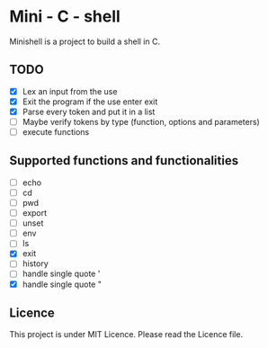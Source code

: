# Mini - C - shell

Minishell is a project to build a shell in C.

## TODO

- [x] Lex an input from the use
- [x] Exit the program if the use enter exit
- [x] Parse every token and put it in a list
- [ ] Maybe verify tokens by type (function, options and parameters)
- [ ] execute functions

## Supported functions and functionalities

- [ ] echo
- [ ] cd
- [ ] pwd
- [ ] export
- [ ] unset
- [ ] env
- [ ] ls
- [x] exit
- [ ] history
- [ ] handle single quote '
- [x] handle single quote "

## Licence

This project is under MIT Licence. Please read the Licence file.
